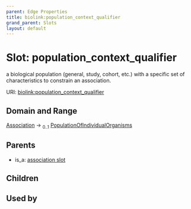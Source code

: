 ```yaml
---
parent: Edge Properties
title: biolink:population_context_qualifier
grand_parent: Slots
layout: default
---
```


# Slot: population_context_qualifier


a biological population (general, study, cohort, etc.) with a specific set of characteristics to constrain an association.

URI: [biolink:population_context_qualifier](https://w3id.org/biolink/vocab/population_context_qualifier)

## Domain and Range

[Association](Association.md) ->  <sub>0..1</sub> [PopulationOfIndividualOrganisms](PopulationOfIndividualOrganisms.md)

## Parents

 *  is_a: [association slot](association_slot.md)

## Children


## Used by

